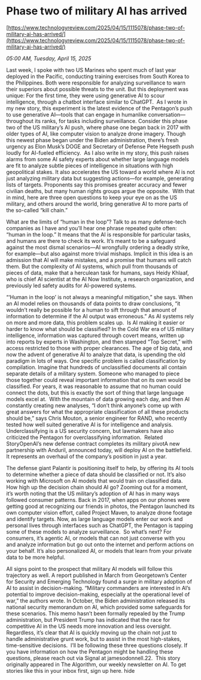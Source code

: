 # Phase two of military AI has arrived

[https://www.technologyreview.com/2025/04/15/1115078/phase-two-of-military-ai-has-arrived/](https://www.technologyreview.com/2025/04/15/1115078/phase-two-of-military-ai-has-arrived/)

*05:00 AM, Tuesday, April 15, 2025*

Last week, I spoke with two US Marines who spent much of last year deployed in the Pacific, conducting training exercises from South Korea to the Philippines. Both were responsible for analyzing surveillance to warn their superiors about possible threats to the unit. But this deployment was unique: For the first time, they were using generative AI to scour intelligence, through a chatbot interface similar to ChatGPT.  As I wrote in my new story, this experiment is the latest evidence of the Pentagon’s push to use generative AI—tools that can engage in humanlike conversation—throughout its ranks, for tasks including surveillance. Consider this phase two of the US military’s AI push, where phase one began back in 2017 with older types of AI, like computer vision to analyze drone imagery. Though this newest phase began under the Biden administration, there’s fresh urgency as Elon Musk’s DOGE and Secretary of Defense Pete Hegseth push loudly for AI-fueled efficiency.   As I also write in my story, this push raises alarms from some AI safety experts about whether large language models are fit to analyze subtle pieces of intelligence in situations with high geopolitical stakes. It also accelerates the US toward a world where AI is not just analyzing military data but suggesting actions—for example, generating lists of targets. Proponents say this promises greater accuracy and fewer civilian deaths, but many human rights groups argue the opposite.  With that in mind, here are three open questions to keep your eye on as the US military, and others around the world, bring generative AI to more parts of the so-called “kill chain.”

What are the limits of “human in the loop”? Talk to as many defense-tech companies as I have and you’ll hear one phrase repeated quite often: “human in the loop.” It means that the AI is responsible for particular tasks, and humans are there to check its work. It’s meant to be a safeguard against the most dismal scenarios—AI wrongfully ordering a deadly strike, for example—but also against more trivial mishaps. Implicit in this idea is an admission that AI will make mistakes, and a promise that humans will catch them. But the complexity of AI systems, which pull from thousands of pieces of data, make that a herculean task for humans, says Heidy Khlaaf, who is chief AI scientist at the AI Now Institute, a research organization, and previously led safety audits for AI-powered systems.

“‘Human in the loop’ is not always a meaningful mitigation,” she says. When an AI model relies on thousands of data points to draw conclusions, “it wouldn’t really be possible for a human to sift through that amount of information to determine if the AI output was erroneous.” As AI systems rely on more and more data, this problem scales up.  Is AI making it easier or harder to know what should be classified? In the Cold War era of US military intelligence, information was captured through covert means, written up into reports by experts in Washington, and then stamped “Top Secret,” with access restricted to those with proper clearances. The age of big data, and now the advent of generative AI to analyze that data, is upending the old paradigm in lots of ways. One specific problem is called classification by compilation. Imagine that hundreds of unclassified documents all contain separate details of a military system. Someone who managed to piece those together could reveal important information that on its own would be classified. For years, it was reasonable to assume that no human could connect the dots, but this is exactly the sort of thing that large language models excel at.  With the mountain of data growing each day, and then AI constantly creating new analyses, “I don’t think anyone’s come up with great answers for what the appropriate classification of all these products should be,” says Chris Mouton, a senior engineer for RAND, who recently tested how well suited generative AI is for intelligence and analysis. Underclassifying is a US security concern, but lawmakers have also criticized the Pentagon for overclassifying information.  Related StoryOpenAI’s new defense contract completes its military pivotA new partnership with Anduril, announced today, will deploy AI on the battlefield. It represents an overhaul of the company’s position in just a year.

The defense giant Palantir is positioning itself to help, by offering its AI tools to determine whether a piece of data should be classified or not. It’s also working with Microsoft on AI models that would train on classified data.  How high up the decision chain should AI go? Zooming out for a moment, it’s worth noting that the US military’s adoption of AI has in many ways followed consumer patterns. Back in 2017, when apps on our phones were getting good at recognizing our friends in photos, the Pentagon launched its own computer vision effort, called Project Maven, to analyze drone footage and identify targets. Now, as large language models enter our work and personal lives through interfaces such as ChatGPT, the Pentagon is tapping some of these models to analyze surveillance.  So what’s next? For consumers, it’s agentic AI, or models that can not just converse with you and analyze information but go out onto the internet and perform actions on your behalf. It’s also personalized AI, or models that learn from your private data to be more helpful.

All signs point to the prospect that military AI models will follow this trajectory as well. A report published in March from Georgetown’s Center for Security and Emerging Technology found a surge in military adoption of AI to assist in decision-making. “Military commanders are interested in AI’s potential to improve decision-making, especially at the operational level of war,” the authors wrote. In October, the Biden administration released its national security memorandum on AI, which provided some safeguards for these scenarios. This memo hasn’t been formally repealed by the Trump administration, but President Trump has indicated that the race for competitive AI in the US needs more innovation and less oversight. Regardless, it’s clear that AI is quickly moving up the chain not just to handle administrative grunt work, but to assist in the most high-stakes, time-sensitive decisions.  I’ll be following these three questions closely. If you have information on how the Pentagon might be handling these questions, please reach out via Signal at jamesodonnell.22.  This story originally appeared in The Algorithm, our weekly newsletter on AI. To get stories like this in your inbox first, sign up here.  hide


